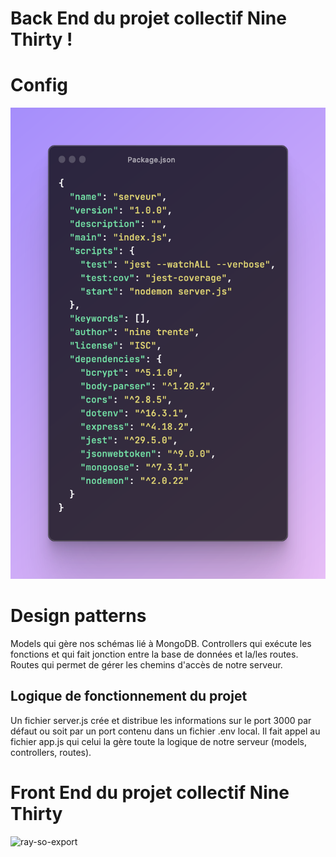 # Back End du projet collectif Nine Thirty !

# Config

![App Screenshot step1](/serveur/Images/package.png)

# Design patterns

Models qui gère nos schémas lié à MongoDB.
Controllers qui exécute les fonctions et qui fait jonction entre la base de données et la/les routes.
Routes qui permet de gérer les chemins d'accès de notre serveur.

## Logique de fonctionnement du projet

Un fichier server.js crée et distribue les informations sur le port 3000 par défaut ou soit par un port contenu dans un fichier .env local. Il fait appel au fichier app.js qui celui la gère toute la logique de notre serveur (models, controllers, routes).

# Front End du projet collectif Nine Thirty

![ray-so-export](https://github.com/adatechschool/projet-collectif---vente-de-meubles-le_bon_c/assets/123973678/e99f623b-a168-4115-83e9-03e85ea8f021)
